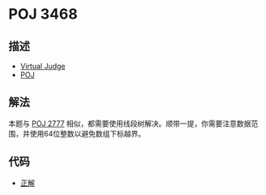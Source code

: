 # POJ 3468

## 描述

- [Virtual Judge](https://vjudge.net/problem/POJ-3468)
- [POJ](http://poj.org/problem?id=3468)

## 解法

本题与 [POJ 2777](/POJ/2777/english.md) 相似，都需要使用线段树解决。顺带一提，你需要注意数据范围，并使用64位整数以避免数组下标越界。

## 代码

- [正解](POJ.3468.0.cpp)
